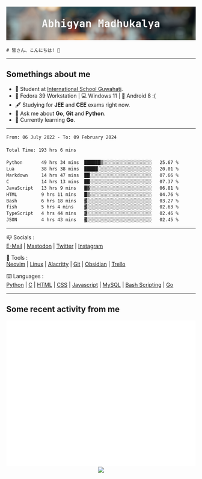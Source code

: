 ![header](./header.png)
```
# 皆さん、こんにちは! 👋
```
---

## Somethings about me
- 📕 Student at [International School Guwahati](https://internationalschoolguwahati.com/).
- 🐧 Fedora 39 Workstation | 💻 Windows 11 | 🤖 Android 8 :(
- 🖋️ Studying for **JEE** and **CEE** exams right now.
- 💬 Ask me about **Go**, **Git** and **Python**.
- 🔭 Currently learning **Go**.

---

<!--START_SECTION:waka-->

```txt
From: 06 July 2022 - To: 09 February 2024

Total Time: 193 hrs 6 mins

Python       49 hrs 34 mins  ██████▒░░░░░░░░░░░░░░░░░░   25.67 %
Lua          38 hrs 38 mins  █████░░░░░░░░░░░░░░░░░░░░   20.01 %
Markdown     14 hrs 47 mins  ██░░░░░░░░░░░░░░░░░░░░░░░   07.66 %
C            14 hrs 13 mins  ██░░░░░░░░░░░░░░░░░░░░░░░   07.37 %
JavaScript   13 hrs 9 mins   █▓░░░░░░░░░░░░░░░░░░░░░░░   06.81 %
HTML         9 hrs 11 mins   █▒░░░░░░░░░░░░░░░░░░░░░░░   04.76 %
Bash         6 hrs 18 mins   ▓░░░░░░░░░░░░░░░░░░░░░░░░   03.27 %
fish         5 hrs 4 mins    ▓░░░░░░░░░░░░░░░░░░░░░░░░   02.63 %
TypeScript   4 hrs 44 mins   ▓░░░░░░░░░░░░░░░░░░░░░░░░   02.46 %
JSON         4 hrs 43 mins   ▓░░░░░░░░░░░░░░░░░░░░░░░░   02.45 %
```

<!--END_SECTION:waka-->

---

📪 Socials :<br>
[E-Mail](mailto:abhigyanmadhukalya@skiff.com) | [Mastodon](https://mstdn.social/@abhigyanmadhukalya) | [Twitter](https://twitter.com/abhimadhukalya) | [Instagram](https://www.instagram.com/abhigyan.madhukalya/)

🧰 Tools :<br>
[Neovim](https://neovim.oi) | [Linux](https://fedoraproject.org/) | [Alacritty](https://alacritty.org/) | [Git](https://git-scm.com/) | [Obsidian](https://obsidian.md) | [Trello](https://trello.com)

⌨️ Languages :<br>
[Python](https://python.org) | [C](https://www.iso.org/standard/74528.html) | [HTML](https://html.spec.whatwg.org/) | [CSS](https://www.w3.org/Style/CSS/Overview.en.html) | [Javascript](https://developer.mozilla.org/en-US/docs/Web/javascript) | [MySQL](https://www.mysql.com/) | [Bash Scripting](https://www.gnu.org/software/bash/) | [Go](https://go.dev)

---

## Some recent activity from me
<p align="center">
  <img src="./github-metrics.svg" />
  <img src="https://github-profile-summary-cards.vercel.app/api/cards/profile-details?username=abhigyanmadhukalya&theme=github_dark" />
</p>

